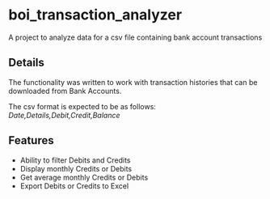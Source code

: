# boi_transaction_analyzer
A project to analyze data for a csv file containing bank account transactions

## Details
The functionality was written to work with transaction histories that can be downloaded from Bank Accounts.

The csv format is expected to be as follows: *Date,Details,Debit,Credit,Balance*

## Features 
- Ability to filter Debits and Credits
- Display monthly Credits or Debits
- Get average monthly Credits or Debits
- Export Debits or Credits to Excel
